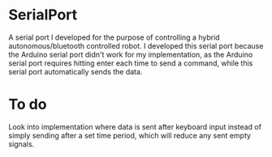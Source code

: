 # SerialPort
A serial port I developed for the purpose of controlling a hybrid autonomous/bluetooth controlled robot. I developed this serial port because the Arduino serial port didn't work for my implementation, as the Arduino serial port requires hitting enter each time to send a command, while this serial port automatically sends the data.

# To do
Look into implementation where data is sent after keyboard input instead of simply sending after a set time period, which will reduce any sent empty signals.
